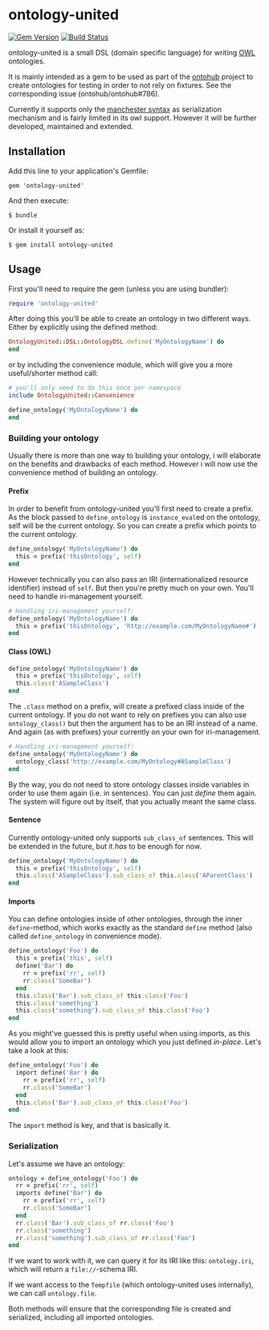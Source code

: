 # ontology-united

[![Gem Version](https://badge.fury.io/rb/ontology-united.svg)](http://badge.fury.io/rb/ontology-united)
[![Build Status](https://travis-ci.org/0robustus1/ontology-united.svg?branch=master)](https://travis-ci.org/0robustus1/ontology-united)

ontology-united is a small DSL (domain specific language) for
writing [OWL][owl] ontologies.

It is mainly intended as a gem to be used as part of
the [ontohub][ontohub] project to create ontologies for testing in
order to not rely on fixtures. See the corresponding issue
(ontohub/ontohub#786).

Currently it supports only the [manchester syntax][manchester]
as serialization
mechanism and is fairly limited in its owl support.
However it will be further developed, maintained and extended.

[owl]: http://www.w3.org/TR/owl2-overview/
[ontohub]: https://github.com/ontohub/ontohub
[manchester]: http://www.w3.org/2007/OWL/wiki/ManchesterSyntax

## Installation

Add this line to your application's Gemfile:

    gem 'ontology-united'

And then execute:

    $ bundle

Or install it yourself as:

    $ gem install ontology-united

## Usage

First you'll need to require the gem (unless you are using bundler):
```ruby
require 'ontology-united'
```

After doing this you'll be able to create an ontology in two different ways.
Either by explicitly using the defined method:
```ruby
OntologyUnited::DSL::OntologyDSL.define('MyOntologyName') do
end
```

or by including the convenience module, which will give you a more
useful/shorter method call:
```ruby
# you'll only need to do this once per namespace
include OntologyUnited::Convenience

define_ontology('MyOntologyName') do
end
```

### Building your ontology

Usually there is more than one way to building your ontology, i will
elaborate on the benefits and drawbacks of each method.  However i will now
use the convenience method of building an ontology.

#### Prefix

In order to benefit from ontology-united you'll first need to create a
prefix. As the block passed to `define_ontology` is `instance_eval`ed on the
ontology, self will be the current ontology. So you can create a prefix
which points to the current ontology.
```ruby
define_ontology('MyOntologyName') do
  this = prefix('thisOntology', self)
end
```

However technically you can also pass an IRI (internationalized resource
identifier) instead of `self`. But then you're pretty much on your own.
You'll need to handle iri-management yourself.
```ruby
# Handling iri-management yourself:
define_ontology('MyOntologyName') do
  this = prefix('thisOntology', 'http://example.com/MyOntologyName#')
end
```

#### Class (OWL)

```ruby
define_ontology('MyOntologyName') do
  this = prefix('thisOntology', self)
  this.class('ASampleClass')
end
```

The `.class` method on a prefix, will create a prefixed class inside of the
current ontology. If you do not want to rely on prefixes you can also use
`ontology_class()` but then the argument has to be an IRI instead of a name.
And again (as with prefixes) your currently on your own for
iri-management.


```ruby
# Handling iri-management yourself:
define_ontology('MyOntologyName') do
  ontology_class('http://example.com/MyOntology#ASampleClass')
end
```

By the way, you do not need to store ontology classes inside variables in
order to use them again (i.e. in sentences). You can just *define* them
again. The system will figure out by itself, that you actually meant the
same class.

#### Sentence

Currently ontology-united only supports `sub_class_of` sentences.  This will
be extended in the future, but it *has* to be enough for now.

```ruby
define_ontology('MyOntologyName') do
  this = prefix('thisOntology', self)
  this.class('ASampleClass').sub_class_of this.class('AParentClass')
end
```

#### Imports

You can define ontologies inside of other ontologies, through the inner
`define`-method, which works exactly as the standard `define` method (also
called `define_ontology` in convenience mode).

```ruby
define_ontology('Foo') do
  this = prefix('this', self)
  define('Bar') do
    rr = prefix('rr', self)
    rr.class('SomeBar')
  end
  this.class('Bar').sub_class_of this.class('Foo')
  this.class('something')
  this.class('something').sub_class_of this.class('Foo')
end
```

As you might've guessed this is pretty useful when using imports, as this
would allow you to import an ontology which you just defined *in-place*.
Let's take a look at this:

```ruby
define_ontology('Foo') do
  import define('Bar') do
    rr = prefix('rr', self)
    rr.class('SomeBar')
  end
  this.class('Bar').sub_class_of this.class('Foo')
end
```

The `import` method is key, and that is basically it.


### Serialization

Let's assume we have an ontology:

```ruby
ontology = define_ontology('Foo') do
  rr = prefix('rr', self)
  imports define('Bar') do
    rr = prefix('rr', self)
    rr.class('SomeBar')
  end
  rr.class('Bar').sub_class_of rr.class('Foo')
  rr.class('something')
  rr.class('something').sub_class_of rr.class('Foo')
end
```

If we want to work with it, we can query it for its IRI like this:
`ontology.iri`, which will return a `file://`-schema IRI.

If we want access to the `Tempfile` (which ontology-united uses internally),
we can call `ontology.file`.

Both methods will ensure that the corresponding file is created and
serialized, including all imported ontologies.

